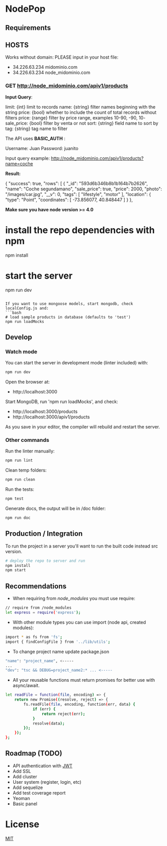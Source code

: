 
# NodePop

## Requirements


## HOSTS

Works without domain:
PLEASE input in your host file:

 - 34.226.63.234   midominio.com
 - 34.226.63.234   node_midominio.com

### GET http://node_midominio.com/apiv1/products

**Input Query**:

limit: {int} limit to records
name: {string} filter names beginning with the string
price: {bool} whether to include the count of total records without filters
price: {range} filter by price range, examples 10-90, -90, 10-
sale_price: {bool} filter by venta or not
sort: {string} field name to sort by
tag: {string} tag name to filter

The API uses **BASIC_AUTH** :

Username: Juan
Password: juanito

Input query example: http://node_midominio.com/apiv1/products?name=coche

**Result:**

{
  "success": true,
  "rows": [
    {
      "_id": "593d6b346b8b1b164b7b2626",
      "name": "Coche segundamano",
      "sale_price": true,
      "price": 2000,
      "photo": "/images/car.jpg",
      "__v": 0,
      "tags": [
        "lifestyle",
        "motor"
      ],
      "location": {
        "type": "Point",
        "coordinates": [
          -73.856077,
          40.848447
        ]
      }
    },



**Make sure you have node version >= 4.0**


# install the repo dependencies with npm
npm install

# start the server
npm run dev
```

If you want to use mongoose models, start mongodb, check localConfig.js and:
```bash
# load sample products in database (defaults to 'test')
npm run loadMocks
```


## Develop

### Watch mode

You can start the server in development mode (linter included) with:

```bash
npm run dev
```

Open the browser at:
 * http://localhost:3000

Start MongoDB, run 'npm run loadMocks', and check:
 * http://localhost:3000/products
 * http://localhost:3000/apiv1/products

As you save in your editor, the compiler will rebuild and restart the server.

### Other commands

Run the linter manually:

```bash
npm run lint
```

Clean temp folders:

```bash
npm run clean
```

Run the tests:

```bash
npm test
```

Generate docs, the output will be in /doc folder:

```bash
npm run doc
```

## Production / Integration

To run the project in a server you'll want to run the built code instead src version.

```bash
# deploy the repo to server and run
npm install
npm start
```

## Recommendations

 * When requiring from _node_modules_ you must use require:

```bash
// require from /node_modules
let express = require('express');
```

 * With other module types you can use import (node api, created modules):

```bash
import * as fs from 'fs';
import { findConfigFile } from '../lib/utils';
```


 * To change project name update package.json

```bash
"name": "project_name", <-----
...
"dev": "tsc && DEBUG=project_name2:* ... <-----
```


 * All your reusable functions must return promises for better use with async/await.

```bash
let readFile = function(file, encoding) => {
    return new Promise((resolve, reject) => {
        fs.readFile(file, encoding, function(err, data) {
            if (err) {
                return reject(err);
            }
            resolve(data);
        });
    });
};
```

## Roadmap (TODO)

 * API authentication with [JWT](https://jwt.io/)
 * Add SSL
 * Add cluster
 * User system (register, login, etc)
 * Add sequelize
 * Add test coverage report
 * Yeoman
 * Basic panel


# License
 [MIT](/LICENSE)
